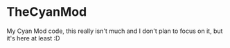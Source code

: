 # TheCyanMod
My Cyan Mod code, this really isn't much and I don't plan to focus on it, but it's here at least :D
